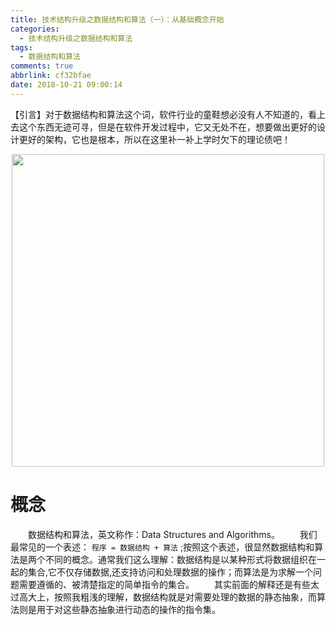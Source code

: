 ```yaml
---
title: 技术结构升级之数据结构和算法（一）：从基础概念开始
categories:
  - 技术结构升级之数据结构和算法
tags:
  - 数据结构和算法
comments: true
abbrlink: cf32bfae
date: 2018-10-21 09:00:14
---
```

【引言】对于数据结构和算法这个词，软件行业的童鞋想必没有人不知道的，看上去这个东西无迹可寻，但是在软件开发过程中，它又无处不在，想要做出更好的设计更好的架构，它也是根本，所以在这里补一补上学时欠下的理论债吧！
<div align=center><img src="/img/2018/2018-10-19-01.jpg" width="500"/></div>
<!-- more -->

# 概念
&emsp;&emsp;数据结构和算法，英文称作：Data Structures and Algorithms。
&emsp;&emsp;我们最常见的一个表述： `程序 = 数据结构 + 算法` ;按照这个表述，很显然数据结构和算法是两个不同的概念。通常我们这么理解：数据结构是以某种形式将数据组织在一起的集合,它不仅存储数据,还支持访问和处理数据的操作；而算法是为求解一个问题需要遵循的、被清楚指定的简单指令的集合。
&emsp;&emsp;其实前面的解释还是有些太过高大上，按照我粗浅的理解，数据结构就是对需要处理的数据的静态抽象，而算法则是用于对这些静态抽象进行动态的操作的指令集。

